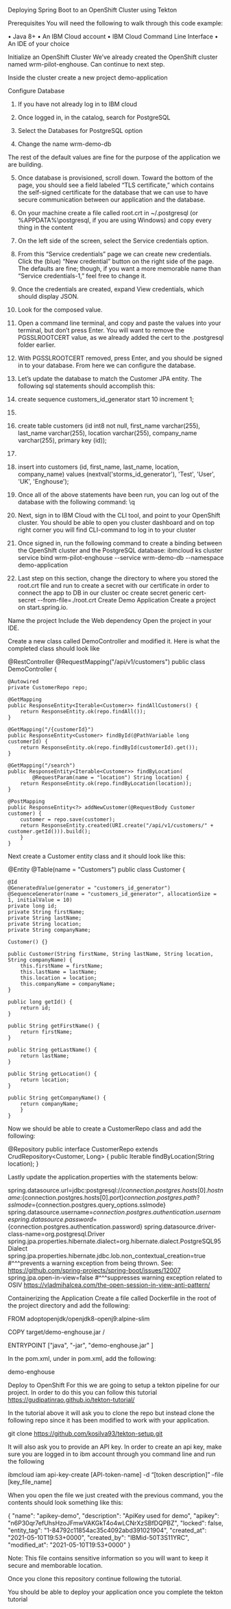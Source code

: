 Deploying Spring Boot to an OpenShift Cluster using Tekton

Prerequisites
You will need the following to walk through this code example:

•	Java 8+
•	An IBM Cloud account
•	IBM Cloud Command Line Interface
•	An IDE of your choice

Initialize an OpenShift Cluster
We’ve already created the OpenShift cluster named wrm-pilot-enghouse. Can continue to next step.

Inside the cluster create a new project demo-application

Configure Database
1.	If you have not already log in to IBM cloud

2.	Once logged in, in the catalog, search for PostgreSQL

3.	Select the Databases for PostgreSQL option

4.	Change the name wrm-demo-db

The rest of the default values are fine for the purpose of the application we are building.

5.	Once database is provisioned, scroll down. Toward the bottom of the page, you should see a field labeled “TLS certificate,” which contains the self-signed certificate for the database that we can use to have secure communication between our application and the database.

6.	On your machine create a file called root.crt in ~/.postgresql (or %APPDATA%\postgresql, if you are using Windows) and copy every thing in the content

7.	On the left side of the screen, select the Service credentials option.

8.	From this “Service credentials” page we can create new credentials. Click the (blue) “New credential” button on the right side of the page.
The defaults are fine; though, if you want a more memorable name than “Service credentials-1,” feel free to change it.
9.	Once the credentials are created, expand View credentials, which should display JSON.

10.	Look for the composed value.

11.	Open a command line terminal, and copy and paste the values into your terminal, but don’t press Enter. You will want to remove the PGSSLROOTCERT value, as we already added the cert to the .postgresql folder earlier.

12.	With PGSSLROOTCERT removed, press Enter, and you should be signed in to your database.
From here we can configure the database.
13.	Let’s update the database to match the Customer JPA entity. The following sql statements should accomplish this:
1.	create sequence customers_id_generator start 10 increment 1;
2.	
3.	create table customers (id int8 not null, first_name varchar(255), last_name varchar(255), location varchar(255), company_name varchar(255), primary key (id));
4.	
5.	insert into customers (id, first_name, last_name, location, company_name) values (nextval('storms_id_generator'), 'Test', 'User', 'UK', 'Enghouse');
14.	Once all of the above statements have been run, you can log out of the database with the following command:
\q

15.	Next, sign in to IBM Cloud with the CLI tool, and point to your OpenShift cluster. You should be able to open you cluster dashboard and on top right corner you will find CLI-command to log in to your cluster

16.	Once signed in, run the following command to create a binding between the OpenShift cluster and the PostgreSQL database:
ibmcloud ks cluster service bind wrm-pilot-enghouse --service wrm-demo-db --namespace demo-application
17.	Last step on this section, change the directory to where you stored the root.crt file and run to create a secret with our certificate in order to connect the app to DB in our cluster
oc create secret generic cert-secret --from-file=./root.crt
Create Demo Application
Create a project on start.spring.io.

Name the project
Include the Web dependency
Open the project in your IDE.

Create a new class called DemoController and modified it. Here is what the completed class should look like

@RestController
@RequestMapping("/api/v1/customers")
public class DemoController {

	@Autowired
	private CustomerRepo repo;
    
    @GetMapping
    public ResponseEntity<Iterable<Customer>> findAllCustomers() {
        return ResponseEntity.ok(repo.findAll());
    }

    @GetMapping("/{customerId}")
    public ResponseEntity<Customer> findById(@PathVariable long customerId) {
        return ResponseEntity.ok(repo.findById(customerId).get());
    }
    
    @GetMapping("/search")
	public ResponseEntity<Iterable<Customer>> findByLocation(
			@RequestParam(name = "location") String location) {
		return ResponseEntity.ok(repo.findByLocation(location));
	}
    
    @PostMapping
    public ResponseEntity<?> addNewCustomer(@RequestBody Customer customer) {
    	customer = repo.save(customer);
        return ResponseEntity.created(URI.create("/api/v1/customers/" + customer.getId())).build();
        }
    }

Next create a Customer entity class and it should look like this:

@Entity
@Table(name = "Customers")
public class Customer {

    @Id
    @GeneratedValue(generator = "customers_id_generator")
    @SequenceGenerator(name = "customers_id_generator", allocationSize = 1, initialValue = 10)
    private long id;
    private String firstName;
    private String lastName;
    private String location;
    private String companyName;

    Customer() {}

    public Customer(String firstName, String lastName, String location, String companyName) {
        this.firstName = firstName;
        this.lastName = lastName;
        this.location = location;
        this.companyName = companyName;
    }

    public long getId() {
        return id;
    }

    public String getFirstName() {
        return firstName;
    }
    
    public String getLastName() {
    	return lastName;
    }

    public String getLocation() {
        return location;
    }
    
    public String getCompanyName() {
        return companyName;
        }
    }

Now we should be able to create a CustomerRepo class and add the following:

@Repository
public interface CustomerRepo extends CrudRepository<Customer, Long> {
	public Iterable<Customer> findByLocation(String location);
}

Lastly update the application.properties with the statements below:

spring.datasource.url=jdbc:postgresql://${connection.postgres.hosts[0].hostname}:${connection.postgres.hosts[0].port}${connection.postgres.path}?sslmode=${connection.postgres.query_options.sslmode}
spring.datasource.username=${connection.postgres.authentication.username}
spring.datasource.password=${connection.postgres.authentication.password}
spring.datasource.driver-class-name=org.postgresql.Driver
spring.jpa.properties.hibernate.dialect=org.hibernate.dialect.PostgreSQL95Dialect
spring.jpa.properties.hibernate.jdbc.lob.non_contextual_creation=true
#^^^prevents a warning exception from being thrown. See: https://github.com/spring-projects/spring-boot/issues/12007
spring.jpa.open-in-view=false
#^^^suppresses warning exception related to OSIV https://vladmihalcea.com/the-open-session-in-view-anti-pattern/

Containerizing the Application
Create a file called Dockerfile in the root of the project directory and add the following:

FROM adoptopenjdk/openjdk8-openj9:alpine-slim

COPY target/demo-enghouse.jar /

ENTRYPOINT ["java", "-jar", "demo-enghouse.jar" ]

In the pom.xml, under <build> in pom.xml, add the following:

<finalName>demo-enghouse</finalName>

Deploy to OpenShift
For this we are going to setup a tekton pipeline for our project. In order to do this you can follow this tutorial https://gudipatinrao.github.io/tekton-tutorial/

In the tutorial above it will ask you to clone the repo but instead clone the following repo since it has been modified to work with your application.

git clone https://github.com/kosilva93/tekton-setup.git

It will also ask you to provide an API key. In order to create an api key, make sure you are logged in to ibm account through you command line and run the following

ibmcloud iam api-key-create [API-token-name] -d “[token description]” –file [key_file_name]

When you open the file we just created with the previous command, you the contents should look something like this:

{
	"name": "apikey-demo",
  "description": "ApiKey used for demo",
  "apikey": "n6P30qr7efUhsHzoJFmwVAKGkT4o4wLCNrXzSBfDQPBZ",
  "locked": false,
  "entity_tag": "1-84792c11854ac35c4092abd391021904",
  "created_at": "2021-05-10T19:53+0000",
  "created_by": "IBMid-50T3S11YRC",
  "modified_at": "2021-05-10T19:53+0000"
}

Note: This file contains sensitive information so you will want to keep it secure and memborable location.

Once you clone this repository continue following the tutorial.

You should be able to deploy your application once you complete the tekton tutorial
